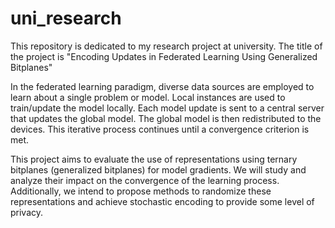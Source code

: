 # uni_research
This repository is dedicated to my research project at university. The title of the project is "Encoding Updates in Federated Learning Using Generalized Bitplanes"

In the federated learning paradigm, diverse data sources are employed to learn about a single problem or model. Local instances are used to train/update the model locally. Each model update is sent to a central server that updates the global model. The global model is then redistributed to the devices. This iterative process continues until a convergence criterion is met.

This project aims to evaluate the use of representations using ternary bitplanes (generalized bitplanes) for model gradients. We will study and analyze their impact on the convergence of the learning process. Additionally, we intend to propose methods to randomize these representations and achieve stochastic encoding to provide some level of privacy.
